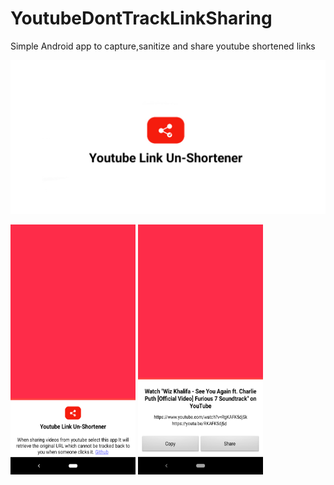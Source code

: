 # YoutubeDontTrackLinkSharing
Simple Android app to capture,sanitize and share youtube shortened links

![alt text](https://raw.githubusercontent.com/omkar-tenkale/YoutubeDontTrackLinkSharing/master/graphic/poster.jpg)

<img src="https://raw.githubusercontent.com/omkar-tenkale/YoutubeDontTrackLinkSharing/master/graphic/shot1.jpg" data-canonical-src="https://raw.githubusercontent.com/omkar-tenkale/YoutubeDontTrackLinkSharing/master/graphic/shot1.jpg" width="200" height="400" />
<img src="https://raw.githubusercontent.com/omkar-tenkale/YoutubeDontTrackLinkSharing/master/graphic/shot2.jpg" data-canonical-src="https://raw.githubusercontent.com/omkar-tenkale/YoutubeDontTrackLinkSharing/master/graphic/shot2.jpg" width="200" height="400" />

